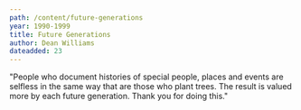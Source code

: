 ```yaml
---
path: /content/future-generations
year: 1990-1999
title: Future Generations
author: Dean Williams
dateadded: 23
---
```


"People who document histories of special people, places and events are selfless in the same way that are those who plant trees. The result is valued more by each future generation. Thank you for doing this."

